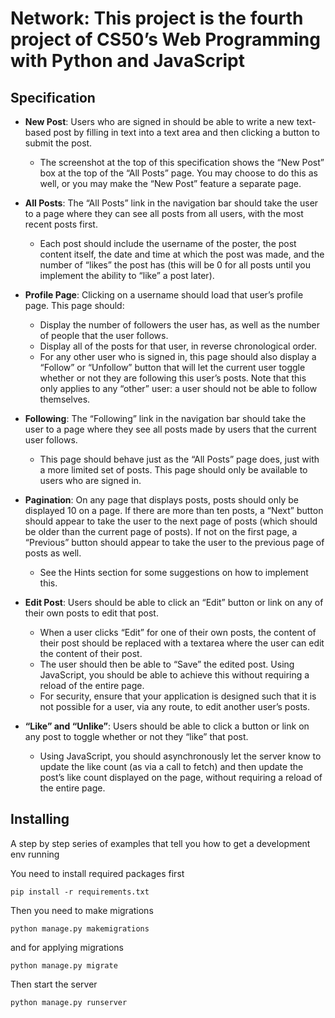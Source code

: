 # Network: This project is the fourth project of CS50’s Web Programming with Python and JavaScript
## Specification

- __New Post__: Users who are signed in should be able to write a new text-based post by filling in text into a text area and then clicking a button to submit the post.

  - The screenshot at the top of this specification shows the “New Post” box at the top of the “All Posts” page. You may choose to do this as well, or you may make the “New Post” feature a separate page.

- __All Posts__: The “All Posts” link in the navigation bar should take the user to a page where they can see all posts from all users, with the most recent posts first.

    - Each post should include the username of the poster, the post content itself, the date and time at which the post was made, and the number of “likes” the post has (this will be 0 for all posts until you implement the ability to “like” a post later).

- __Profile Page__: Clicking on a username should load that user’s profile page. This page should:

    - Display the number of followers the user has, as well as the number of people that the user follows.
    - Display all of the posts for that user, in reverse chronological order.
    - For any other user who is signed in, this page should also display a “Follow” or “Unfollow” button that will let the current user toggle whether or not they are following this user’s posts. Note that this only applies to any “other” user: a user should not be able to follow themselves.

- __Following__: The “Following” link in the navigation bar should take the user to a page where they see all posts made by users that the current user follows.

    - This page should behave just as the “All Posts” page does, just with a more limited set of posts.
    This page should only be available to users who are signed in.

- __Pagination__: On any page that displays posts, posts should only be displayed 10 on a page. If there are more than ten posts, a “Next” button should appear to take the user to the next page of posts (which should be older than the current page of posts). If not on the first page, a “Previous” button should appear to take the user to the previous page of posts as well.

    - See the Hints section for some suggestions on how to implement this.

- __Edit Post__: Users should be able to click an “Edit” button or link on any of their own posts to edit that post.

    - When a user clicks “Edit” for one of their own posts, the content of their post should be replaced with a textarea where the user can edit the content of their post.
    - The user should then be able to “Save” the edited post. Using JavaScript, you should be able to achieve this without requiring a reload of the entire page.
    - For security, ensure that your application is designed such that it is not possible for a user, via any route, to edit another user’s posts.

- __“Like” and “Unlike”__: Users should be able to click a button or link on any post to toggle whether or not they “like” that post.

    - Using JavaScript, you should asynchronously let the server know to update the like count (as via a call to fetch) and then update the post’s like count displayed on the page, without requiring a reload of the entire page.


## Installing

A step by step series of examples that tell you how to get a development env running

You need to install required packages first

```
pip install -r requirements.txt
```

Then you need to make migrations

```
python manage.py makemigrations
```
and for applying migrations

```
python manage.py migrate
```

Then start the server

```
python manage.py runserver
```